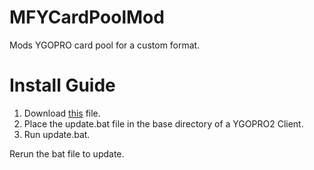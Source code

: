 # MFYCardPoolMod
Mods YGOPRO card pool for a custom format.

# Install Guide
1. Download [this](https://rawcdn.githack.com/welsar55/MFYCardPoolMod/f9ab7dc436127a4da68d186c3f1b3a8536750a7c/update.bat) file.
2. Place the update.bat file in the base directory of a YGOPRO2 Client.
3. Run update.bat.

Rerun the bat file to update. 
